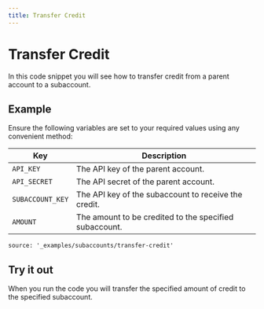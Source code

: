 ```yaml
---
title: Transfer Credit
---
```


# Transfer Credit

In this code snippet you will see how to transfer credit from a parent account to a subaccount.

## Example

Ensure the following variables are set to your required values using any convenient method:

Key | Description
-- | --
`API_KEY` | The API key of the parent account.
`API_SECRET` | The API secret of the parent account.
`SUBACCOUNT_KEY` | The API key of the subaccount to receive the credit.
`AMOUNT` | The amount to be credited to the specified subaccount.

```code_snippets
source: '_examples/subaccounts/transfer-credit'
```

## Try it out

When you run the code you will transfer the specified amount of credit to the specified subaccount.
